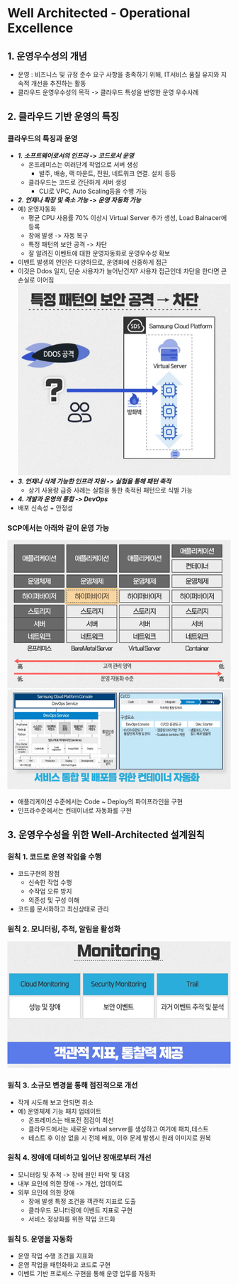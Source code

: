 # Well Architected - Operational Excellence

## 1. 운영우수성의 개념
 - 운영 : 비즈니스 및 규정 준수 요구 사항을 충족하기 위해, IT서비스 품질 유지와 지속적 개선을 추진하는 활동
 - 클라우드 운영우수성의 목적 -> 클라우드 특성을 반영한 운영 우수사례

## 2. 클라우드 기반 운영의 특징
### 클라우드의 특징과 운영
 - ***1. 소프트웨어로서의 인프라 -> 코드로서 운영***
    - 온프레미스는 여러단계 작업으로 서버 생성
        * 발주, 배송, 랙 마운트, 전원, 네트워크 연결. 설치 등등
    - 클라우드는 코드로 간단하게 서버 생성
        * CLI로 VPC, Auto Scaling등을 수행 가능
 - ***2. 언제나 확장 및 축소 가능 -> 운영 자동화 가능***
 - 예) 운영자동화 
    * 평균 CPU 사용률 70% 이상시 Virtual Server 추가 생성, Load Balnacer에 등록
    * 장애 발생 -> 자동 복구
    * 특정 패턴의 보안 공격 -> 차단
    * 잘 알려진 이벤트에 대한 운영자동화로 운영우수성 확보    
 - 이벤트 발생의 언인은 다양하므로, 운영화에 신중하게 접근
 - 이것은 Ddos 일지, 단순 사용자가 늘어난건지? 사용자 접근인데 차단을 한다면 큰 손실로 이어짐
 ![](/img/operationalExcellence001.png)
 - ***3. 언제나 삭제 가능한 인프라 자원 -> 실험을 통해 패턴 축적***
    - 상기 사용량 급증 사례는 실험을 통한 축적된 패턴으로 식별 가능 
 - ***4. 개발과 운영의 통합 -> DevOps*** 
 - 배포 신속성 + 안정성

### SCP에서는 아래와 같이 운영 가능
 ![](/img/operationalExcellence002.png)
 ![](/img/operationalExcellence003.png)
 - 애플리케이션 수준에서는 Code ~ Deploy의 파이프라인을 구현
 - 인프라수준에서는 컨테이너로 자동화를 구현

## 3. 운영우수성을 위한 Well-Architected 설계원칙

### 원칙 1. 코드로 운영 작업을 수행
 - 코드구현의 장점
    - 신속한 작업 수행
    - 수작업 오류 방지
    - 의존성 및 구성 이해
 - 코드를 문서화하고 최신상태로 관리

### 원칙 2. 모니터링, 추적, 알림을 활성화 
 ![](/img/operationalExcellence004.png)

### 원칙 3. 소규모 변경을 통해 점진적으로 개선
 - 작게 시도해 보고 안되면 취소
 - 예) 운영체제 기능 패치 업데이트 
    * 온프레미스는 배포전 점검이 최선
    * 클라우드에서는 새로운 virtual server를 생성하고 여기에 패치,테스트
    * 테스트 후 이상 없을 시 전체 배포, 이후 문제 발생시 원래 이미지로 원복

### 원칙 4. 장애에 대비하고 일어난 장애로부터 개선
 - 모니터링 및 추적 -> 장애 원인 파악 및 대응
 - 내부 요인에 의한 장애 -> 개선, 업데이트
 - 외부 요인에 의한 장애 
    * 장애 발생 특정 조건을 객관적 지표로 도출
    * 클라우드 모니터링에 이벤트 지표로 구현
    * 서비스 정상화를 위한 작업 코드화 

### 원칙 5. 운영을 자동화 
 - 운영 작업 수행 조건을 지표화
 - 운영 작업을 패턴화하고 코드로 구현
 - 이벤트 기반 프로세스 구현을 통해 운영 업무를 자동화